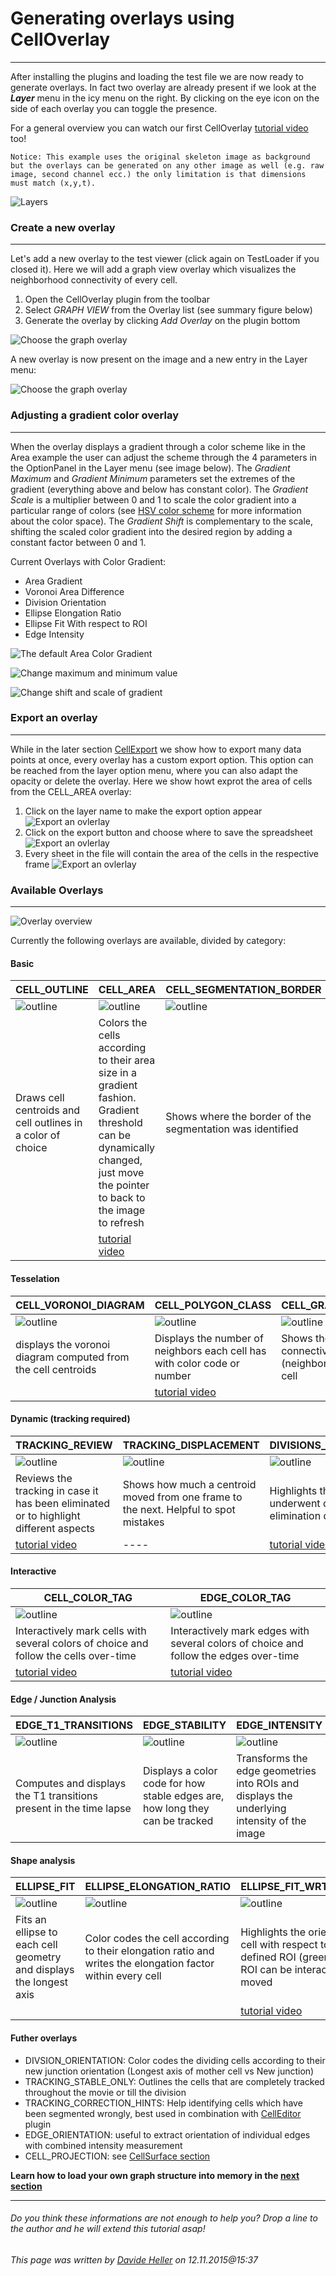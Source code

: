 # Generating overlays using CellOverlay
---

After installing the plugins and loading the test file we are now ready to generate overlays. In fact two overlay are already present if we look at the ***Layer*** menu in the icy menu on the right. By clicking on the eye icon on the side of each overlay you can toggle the presence.

For a general overview you can watch our first CellOverlay [tutorial video](https://www.dropbox.com/s/m1um7hdl26h5iqi/04_CellOverlay_introduction_area.mov?dl=0) too!

	Notice: This example uses the original skeleton image as background but the overlays can be generated on any other image as well (e.g. raw image, second channel ecc.) the only limitation is that dimensions must match (x,y,t).

![Layers](../Images/icy/CellOverlay/LayerIdea.png)

### Create a new overlay 
---

Let's add a new overlay to the test viewer (click again on TestLoader if you closed it). Here we will add a graph view overlay which visualizes the neighborhood connectivity of every cell.

1. Open the CellOverlay plugin from the toolbar
2. Select _GRAPH VIEW_ from the Overlay list (see summary figure below)
3. Generate the overlay by clicking _Add Overlay_ on the plugin bottom

![Choose the graph overlay](../Images/icy/CellOverlay/GraphView1.png)

A new overlay is now present on the image and a new entry in the Layer menu:

![Choose the graph overlay](../Images/icy/CellOverlay/GraphView2.png)

### Adjusting a gradient color overlay
---

When the overlay displays a gradient through a color scheme like in the Area example the user can adjust the scheme through the 4 parameters in the OptionPanel in the Layer menu (see image below). The _Gradient Maximum_ and _Gradient Minimum_ parameters set the extremes of the gradient (everything above and below has constant color). The _Gradient Scale_ is a multiplier between 0 and 1 to scale the color gradient into a particular range of colors (see [HSV color scheme](https://en.wikipedia.org/wiki/HSL_and_HSV) for more information about the color space). The _Gradient Shift_ is complementary to the scale, shifting the scaled color gradient into the desired region by adding a constant factor between 0 and 1.

Current Overlays with Color Gradient:

* Area Gradient
* Voronoi Area Difference
* Division Orientation
* Ellipse Elongation Ratio
* Ellipse Fit With respect to ROI
* Edge Intensity


![The default Area Color Gradient](../Images/icy/CellOverlay/ColorGradient1.png)

![Change maximum and minimum value](../Images/icy/CellOverlay/ColorGradient2.png)

![Change shift and scale of gradient](../Images/icy/CellOverlay/ColorGradient3.png)

### Export an overlay
---
While in the later section [CellExport](../03_CellExport) we show how to export many data points at once, every overlay has a custom export option. This option can be reached from the layer option menu, where you can also adapt the opacity or delete the overlay. Here we show howt exprot the area of cells from the CELL_AREA overlay:

1. Click on the layer name to make the export option appear
![Export an ovlerlay](../Images/icy/CellOverlay/AreaExport1.png)
2. Click on the export button and choose where to save the spreadsheet
![Export an ovlerlay](../Images/icy/CellOverlay/AreaExport2.png)
3. Every sheet in the file will contain the area of the cells in the respective frame
![Export an ovlerlay](../Images/icy/CellOverlay/AreaExport3.png)



### Available Overlays
---

![Overlay overview](../Images/icy/CellOverlay/OverlayOverview.svg)

Currently the following overlays are available, divided by category:

#### Basic

| CELL_OUTLINE  | CELL_AREA | CELL_SEGMENTATION_BORDER |
|----|----|----|
| ![outline](../Images/icy/CellOverlay/overlays/outline.png) | ![outline](../Images/icy/CellOverlay/overlays/area.png) | ![outline](../Images/icy/CellOverlay/overlays/border.png) |
| Draws cell centroids and cell outlines in a color of choice | Colors the cells according to their area size in a gradient fashion. Gradient threshold can be dynamically changed, just move the pointer to back to the image to refresh | Shows where the border of the segmentation was identified | 
||[tutorial video](https://www.dropbox.com/s/m1um7hdl26h5iqi/04_CellOverlay_introduction_area.mov?dl=0)||

#### Tesselation

| CELL_VORONOI_DIAGRAM  | CELL_POLYGON_CLASS | CELL_GRAPH_VIEW |
|----|----|----|
| ![outline](../Images/icy/CellOverlay/overlays/voronoi.png) | ![outline](../Images/icy/CellOverlay/overlays/pc.png) | ![outline](../Images/icy/CellOverlay/overlays/graph.png) |
| displays the voronoi diagram computed from the cell centroids | Displays the number of neighbors each cell has with color code or number | Shows the connectivity (neighbors) of each cell |
||[tutorial video](https://www.dropbox.com/s/303r7zknp4ydecp/05_CellOverlay_polygonClass.mov?dl=0)||
	
#### Dynamic (tracking required)

| TRACKING_REVIEW  | TRACKING_DISPLACEMENT | DIVISIONS_AND_ELIMINATIONS |
|----|----|----|
| ![outline](../Images/icy/CellOverlay/overlays/tracking.png) | ![outline](../Images/icy/CellOverlay/overlays/displacement.png) | ![outline](../Images/icy/CellOverlay/overlays/divisions.png) |
| Reviews the tracking in case it has been eliminated or to highlight different aspects | Shows how much a centroid moved from one frame to the next. Helpful to spot mistakes | Highlights the cells that underwent division or elimination during the time lapse |
|[tutorial video](https://www.dropbox.com/s/p9bdzmsik1ihj3i/06_CellOverlay_Tracking.mov?dl=0)|----|[tutorial video](https://www.dropbox.com/s/9jdaq141teina4x/07_CellOverlay_Divisions_and_Eliminations.mov?dl=0)|


#### Interactive

| CELL_COLOR_TAG | EDGE_COLOR_TAG |
| --- | --- |
| ![outline](../Images/icy/CellOverlay/overlays/tag.png) | ![outline](../Images/icy/CellOverlay/overlays/edgeTag.png) |
| Interactively mark cells with several colors of choice and follow the cells over-time | Interactively mark edges with several colors of choice and follow the edges over-time |
|[tutorial video](https://www.dropbox.com/s/kaphn9pzffmthan/08_CellOverlay_Cell_Color_Tag.mov?dl=0)|[tutorial video](https://www.dropbox.com/s/osxd1tzri6gpdg4/09_CellOverlay_Edge_Color_Tag.mov?dl=0)|


#### Edge / Junction Analysis

| EDGE_T1_TRANSITIONS  | EDGE_STABILITY | EDGE_INTENSITY |
|----|----|----|
| ![outline](../Images/icy/CellOverlay/overlays/transitions.png) | ![outline](../Images/icy/CellOverlay/overlays/stability.png) | ![outline](../Images/icy/CellOverlay/overlays/edgeIntensity.png) |
| Computes and displays the T1 transitions present in the time lapse | Displays a color code for how stable edges are, how long they can be tracked | Transforms the edge geometries into ROIs and displays the underlying intensity of the image |

#### Shape analysis

| ELLIPSE_FIT  | ELLIPSE_ELONGATION_RATIO | ELLIPSE_FIT_WRT_POINT_ROI |
|----|----|----|
| ![outline](../Images/icy/CellOverlay/overlays/ellipse.png) | ![outline](../Images/icy/CellOverlay/overlays/elongation.png) | ![outline](../Images/icy/CellOverlay/overlays/orientationROI.png) |
| Fits an ellipse to each cell geometry and displays the longest axis | Color codes the cell according to their elongation ratio and writes the elongation factor within every cell | Highlights the orienation of the cell with respect to a user defined ROI (green point). The ROI can be interactively moved |
|||[tutorial video](https://www.dropbox.com/s/jnx6nujcnr0asxr/10_CellOverlay_EllipseFit_ROI.mov?dl=0)|

#### Futher overlays
	
* DIVSION_ORIENTATION: Color codes the dividing cells according to their new junction orientation (Longest axis of mother cell vs New junction)
* TRACKING_STABLE_ONLY: Outlines the cells that are completely tracked throughout the movie or till the division
* TRACKING_CORRECTION_HINTS: Help identifying cells which have been segmented wrongly, best used in combination with [CellEditor](../03_CellEditor) plugin
* EDGE_ORIENTATION: useful to extract orientation of individual edges with combined intensity measurement
* CELL_PROJECTION: see [CellSurface section](../05_CellSurface)

**Learn how to load your own graph structure into memory in the [next section](../02_CellGraph)**

---
######  Do you think these informations are not enough to help you? Drop a line to the author and he will extend this tutorial asap!

###### This page was written by [Davide Heller](mailto:davide.heller@imls.uzh.ch) on 12.11.2015@15:37


<script type="text/javascript" src="http://imls-bg-jira.uzh.ch:8080/s/dec35b3786a7548dc4b26192f22b864e-T/en_USbjk9py/64014/4/1.4.24/_/download/batch/com.atlassian.jira.collector.plugin.jira-issue-collector-plugin:issuecollector/com.atlassian.jira.collector.plugin.jira-issue-collector-plugin:issuecollector.js?locale=en-US&collectorId=dab092eb"></script>

<script>
  (function(i,s,o,g,r,a,m){i['GoogleAnalyticsObject']=r;i[r]=i[r]||function(){
  (i[r].q=i[r].q||[]).push(arguments)},i[r].l=1*new Date();a=s.createElement(o),
  m=s.getElementsByTagName(o)[0];a.async=1;a.src=g;m.parentNode.insertBefore(a,m)
  })(window,document,'script','//www.google-analytics.com/analytics.js','ga');

  ga('create', 'UA-55332946-1', 'auto');
  ga('send', 'pageview');

</script>

